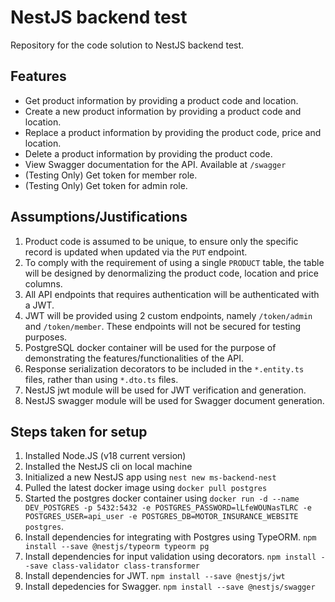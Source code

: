 # NestJS backend test

Repository for the code solution to NestJS backend test.

## Features

- Get product information by providing a product code and location.
- Create a new product information by providing a product code and location.
- Replace a product information by providing the product code, price and location.
- Delete a product information by providing the product code.
- View Swagger documentation for the API. Available at `/swagger`
- (Testing Only) Get token for member role.
- (Testing Only) Get token for admin role.

## Assumptions/Justifications

1. Product code is assumed to be unique, to ensure only the specific record is updated when updated via the `PUT` endpoint.
2. To comply with the requirement of using a single `PRODUCT` table, the table will be designed by denormalizing the product code, location and price columns.
3. All API endpoints that requires authentication will be authenticated with a JWT.
4. JWT will be provided using 2 custom endpoints, namely `/token/admin` and `/token/member`. These endpoints will not be secured for testing purposes.
5. PostgreSQL docker container will be used for the purpose of demonstrating the features/functionalities of the API.
6. Response serialization decorators to be included in the `*.entity.ts` files, rather than using `*.dto.ts` files.
7. NestJS jwt module will be used for JWT verification and generation.
8. NestJS swagger module will be used for Swagger document generation.

## Steps taken for setup

1. Installed Node.JS (v18 current version)
2. Installed the NestJS cli on local machine
3. Initialized a new NestJS app using `nest new ms-backend-nest`
4. Pulled the latest docker image using `docker pull postgres`
5. Started the postgres docker container using `docker run -d --name DEV_POSTGRES -p 5432:5432 -e POSTGRES_PASSWORD=lLfeWOUNasTLRC -e POSTGRES_USER=api_user -e POSTGRES_DB=MOTOR_INSURANCE_WEBSITE postgres`.
6. Install dependencies for integrating with Postgres using TypeORM. `npm install --save @nestjs/typeorm typeorm pg`
7. Install dependencies for input validation using decorators. `npm install --save class-validator class-transformer`
8. Install dependencies for JWT. `npm install --save @nestjs/jwt`
9. Install depedencies for Swagger. `npm install --save @nestjs/swagger`
